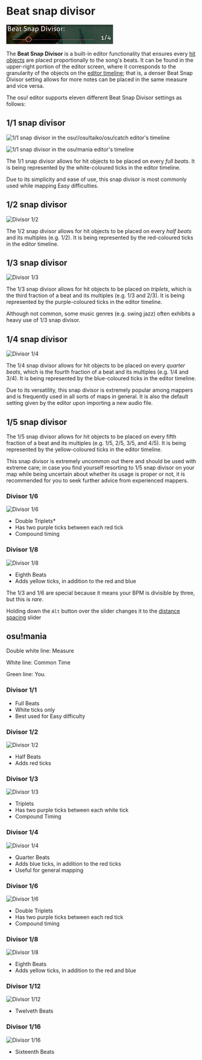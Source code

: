 # Beat snap divisor

![Beat Snap Divisor in the editor](img/beat_snap_divisor.png)

The **Beat Snap Divisor** is a built-in editor functionality that ensures every [hit objects](/wiki/Hit_Object) are placed proportionally to the song's beats. It can be found in the upper-right portion of the editor screen, where it corresponds to the granularity of the objects on the [editor timeline](/wiki/Beatmap_Editor/Timelines); that is, a denser Beat Snap Divisor setting allows for more notes can be placed in the same measure and vice versa. 

The osu! editor supports eleven different Beat Snap Divisor settings as follows:

## 1/1 snap divisor

![1/1 snap divisor in the osu!/osu!taiko/osu!catch editor's timeline](/wiki/shared/BSD_1_1b.jpg "1/1 snap divisor in the osu!/osu!taiko/osu!catch editor's timeline")

![1/1 snap divisor in the osu!mania editor's timeline](/wiki/shared/1_1_m.jpg "1/1 snap divisor in the osu!mania editor's timeline")

The 1/1 snap divisor allows for hit objects to be placed on every *full beats*. It is being represented by the white-coloured ticks in the editor timeline.

Due to its simplicity and ease of use, this snap divisor is most commonly used while mapping Easy difficulties.

## 1/2 snap divisor

![Divisor 1/2](/wiki/shared/BSD_1_2.jpg "Divisor 1/2")

The 1/2 snap divisor allows for hit objects to be placed on every *half beats* and its multiples (e.g. 1/2). It is being represented by the red-coloured ticks in the editor timeline.

## 1/3 snap divisor

![Divisor 1/3](/wiki/shared/BSD_1_3.jpg "Divisor 1/3")

The 1/3 snap divisor allows for hit objects to be placed on *triplets*, which is the third fraction of a beat and its multiples (e.g. 1/3 and 2/3). It is being represented by the purple-coloured ticks in the editor timeline.

Although not common, some music genres (e.g. swing jazz) often exhibits a heavy use of 1/3 snap divisor.

## 1/4 snap divisor

![Divisor 1/4](/wiki/shared/BSD_1_4.jpg "Divisor 1/4")

The 1/4 snap divisor allows for hit objects to be placed on every *quarter beats*, which is the fourth fraction of a beat and its multiples (e.g. 1/4 and 3/4). It is being represented by the blue-coloured ticks in the editor timeline.

Due to its versatility, this snap divisor is extremely popular among mappers and is frequently used in all sorts of maps in general. It is also the default setting given by the editor upon importing a new audio file.

## 1/5 snap divisor

The 1/5 snap divisor allows for hit objects to be placed on every fifth fraction of a beat and its multiples (e.g. 1/5, 2/5, 3/5, and 4/5). It is being represented by the yellow-coloured ticks in the editor timeline.

This snap divisor is extremely uncommon out there and should be used with extreme care; in case you find yourself resorting to 1/5 snap divisor on your map while being uncertain about whether its usage is proper or not, it is recommended for you to seek further advice from experienced mappers.

### Divisor 1/6

![Divisor 1/6](/wiki/shared/BSD_1_6.jpg "Divisor 1/6")

- Double Triplets*
- Has two purple ticks between each red tick
- Compound timing

### Divisor 1/8

![Divisor 1/8](/wiki/shared/BSD_1_8.jpg "Divisor 1/8")

- Eighth Beats
- Adds yellow ticks, in addition to the red and blue

The 1/3 and 1/6 are special because it means your BPM is divisible by three, but this is *rare*.

Holding down the `Alt` button over the slider changes it to the [distance spacing](/wiki/Beatmap_Editor/Distance_Snap) slider

## osu!mania

Double white line: Measure

White line: Common Time

Green line: You.

### Divisor 1/1



- Full Beats
- White ticks only
- Best used for Easy difficulty

### Divisor 1/2

![Divisor 1/2](/wiki/shared/1_2_m.jpg "Divisor 1/2")

- Half Beats
- Adds red ticks

### Divisor 1/3

![Divisor 1/3](/wiki/shared/1_3_m.jpg "Divisor 1/3")

- Triplets
- Has two purple ticks between each white tick
- Compound Timing

### Divisor 1/4

![Divisor 1/4](/wiki/shared/1_4_m.jpg "Divisor 1/4")

- Quarter Beats
- Adds blue ticks, in addition to the red ticks
- Useful for general mapping

### Divisor 1/6

![Divisor 1/6](/wiki/shared/1_6_m.jpg "Divisor 1/6")

- Double Triplets
- Has two purple ticks between each red tick
- Compound timing

### Divisor 1/8

![Divisor 1/8](/wiki/shared/1_8_m.jpg "Divisor 1/8")

- Eighth Beats
- Adds yellow ticks, in addition to the red and blue

### Divisor 1/12

![Divisor 1/12](/wiki/shared/1_12_m.jpg "Divisor 1/12")

- Twelveth Beats

### Divisor 1/16

![Divisor 1/16](/wiki/shared/1_16_m.jpg "Divisor 1/16")

- Sixteenth Beats
